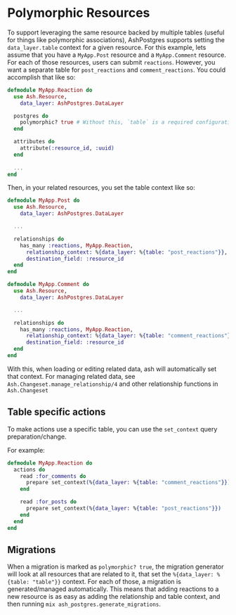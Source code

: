 # Polymorphic Resources

To support leveraging the same resource backed by multiple tables (useful for things like polymorphic associations), AshPostgres supports setting the `data_layer.table` context for a given resource. For this example, lets assume that you have a `MyApp.Post` resource and a `MyApp.Comment` resource. For each of those resources, users can submit `reactions`. However, you want a separate table for `post_reactions` and `comment_reactions`. You could accomplish that like so:

```elixir
defmodule MyApp.Reaction do
  use Ash.Resource,
    data_layer: AshPostgres.DataLayer

  postgres do
    polymorphic? true # Without this, `table` is a required configuration
  end

  attributes do
    attribute(:resource_id, :uuid)
  end
  
  ...
end
```

Then, in your related resources, you set the table context like so:

```elixir
defmodule MyApp.Post do
  use Ash.Resource,
    data_layer: AshPostgres.DataLayer

  ...

  relationships do
    has_many :reactions, MyApp.Reaction,
      relationship_context: %{data_layer: %{table: "post_reactions"}},
      destination_field: :resource_id
  end
end

defmodule MyApp.Comment do
  use Ash.Resource,
    data_layer: AshPostgres.DataLayer

  ...

  relationships do
    has_many :reactions, MyApp.Reaction,
      relationship_context: %{data_layer: %{table: "comment_reactions"}},
      destination_field: :resource_id
  end
end
```

With this, when loading or editing related data, ash will automatically set that context.
For managing related data, see `Ash.Changeset.manage_relationship/4` and other relationship functions
in `Ash.Changeset`

## Table specific actions

To make actions use a specific table, you can use the `set_context` query preparation/change.

For example:

```elixir
defmodule MyApp.Reaction do
  actions do
    read :for_comments do
      prepare set_context(%{data_layer: %{table: "comment_reactions"}})
    end

    read :for_posts do
      prepare set_context(%{data_layer: %{table: "post_reactions"}})
    end
  end
end
```

## Migrations

When a migration is marked as `polymorphic? true`, the migration generator will look at
all resources that are related to it, that set the `%{data_layer: %{table: "table"}}` context.
For each of those, a migration is generated/managed automatically. This means that adding reactions
to a new resource is as easy as adding the relationship and table context, and then running 
`mix ash_postgres.generate_migrations`.
